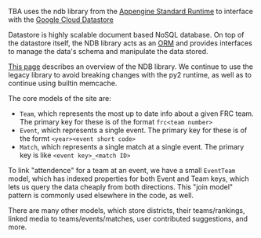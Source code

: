 TBA uses the ndb library from the [Appengine Standard Runtime](https://github.com/GoogleCloudPlatform/appengine-python-standard) to interface with the [Google Cloud Datastore](https://cloud.google.com/datastore)

Datastore is highly scalable document based NoSQL database. On top of the datastore itself, the NDB library acts as an [ORM](https://en.wikipedia.org/wiki/Object%E2%80%93relational_mapping) and provides interfaces to manage the data's schema and manipulate the data stored.

[This page](https://cloud.google.com/appengine/docs/standard/python/ndb) describes an overview of the NDB library. We continue to use the legacy library to avoid breaking changes with the py2 runtime, as well as to continue using builtin memcache.

The core models of the site are:
 - `Team`, which represents the most up to date info about a given FRC team. The primary key for these is of the format `frc<team number>`
 - `Event`, which represents a single event. The primary key for these is of the formt `<year><event short code>`
 - `Match`, which represents a single match at a single event. The primary key is like `<event key>_<match ID>`

To link "attendence" for a team at an event, we have a small `EventTeam` model, which has indexed properties for both Event and Team keys, which lets us query the data cheaply from both directions. This "join model" pattern is commonly used elsewhere in the code, as well.

There are many other models, which store districts, their teams/rankings, linked media to teams/events/matches, user contributed suggestions, and more.
